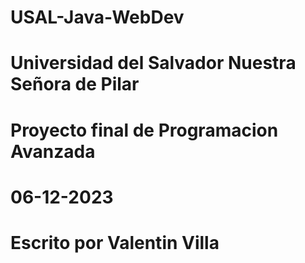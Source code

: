 # USAL-Java-WebDev
# Universidad del Salvador Nuestra Señora de Pilar
# Proyecto final de Programacion Avanzada
# 06-12-2023
# Escrito por Valentin Villa
